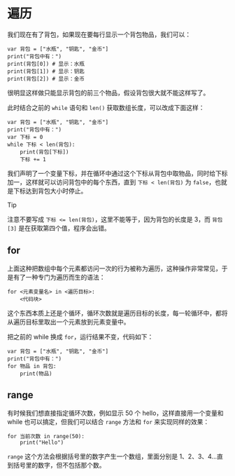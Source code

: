 # 遍历

我们现在有了背包，如果现在要每行显示一个背包物品，我们可以：

```gdscript
var 背包 = ["水瓶", "钥匙", "金币"]
print("背包中有：")
print(背包[0]) # 显示：水瓶
print(背包[1]) # 显示：钥匙
print(背包[2]) # 显示：金币
```

很明显这样做只能显示背包的前三个物品，假设背包很大就不能这样写了。

此时结合之前的 `while` 语句和 `len()` 获取数组长度，可以改成下面这样：

```gdscript
var 背包 = ["水瓶", "钥匙", "金币"]
print("背包中有：")
var 下标 = 0
while 下标 < len(背包):
    print(背包[下标])
    下标 += 1
```

我们声明了一个变量下标，并在循环中通过这个下标从背包中取物品，同时给下标加一，这样就可以访问背包中的每个东西，直到 `下标 < len(背包)` 为 `false`，也就是下标达到背包大小时停止。

> [!tip]
>
> 注意不要写成 `下标 <= len(背包)`，这里不能等于，因为背包的长度是 3，而 `背包[3]` 是在获取第四个值，程序会出错。

## for

上面这种把数组中每个元素都访问一次的行为被称为遍历，这种操作非常常见，于是有了一种专门为遍历而生的语法：

```gdscript
for <元素变量名> in <遍历目标>:
    <代码块>
```

这个东西本质上还是个循环，循环次数就是遍历目标的长度，每一轮循环中，都将从遍历目标里取出一个元素放到元素变量中。

把之前的 while 换成 `for`，运行结果不变，代码如下：

```gdscript
var 背包 = ["水瓶", "钥匙", "金币"]
print("背包中有：")
for 物品 in 背包:
    print(物品)
```

## range

有时候我们想直接指定循环次数，例如显示 50 个 hello，这样直接用一个变量和 while 也可以搞定，但我们可以结合 `range` 方法和 `for` 来实现同样的效果：

```gdscript
for 当前次数 in range(50):
    print("Hello")
```

`range` 这个方法会根据括号里的数字产生一个数组，里面分别是 1、2、3、4...直到括号里的数字，但不包括那个数。
